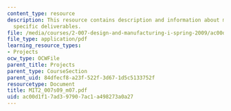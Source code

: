 ```yaml
---
content_type: resource
description: This resource contains description and information about milestone 2
  specific deliverables.
file: /media/courses/2-007-design-and-manufacturing-i-spring-2009/ac00d1f17ad397907ac1a498273a0a27_MIT2_007s09_m07.pdf
file_type: application/pdf
learning_resource_types:
- Projects
ocw_type: OCWFile
parent_title: Projects
parent_type: CourseSection
parent_uid: 84dfecf8-a23f-522f-3d67-1d5c5133752f
resourcetype: Document
title: MIT2_007s09_m07.pdf
uid: ac00d1f1-7ad3-9790-7ac1-a498273a0a27
---
```

